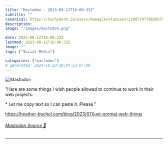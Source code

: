 ```yaml
---
title: "Mastodon - 2023-08-12T16:00:33Z"
subtitle: ""
canonical: https://hachyderm.io/users/mweagle/statuses/110877477001057582
description:
image: "/images/mastodon.png"

date: 2023-08-12T16:00:33Z
lastmod: 2023-08-12T16:00:33Z
image: ""
tags: ["Social Media"]

categories: ["mastodon"]
# generated: 2024-10-23T18:04:53-07:00
---
```

![Mastodon](/images/mastodon.png)

<p>&quot;Here are some things I wish people allowed to continue to work in their web projects:</p><p> * Let me copy text so I can paste it. Please.”</p><p><a href="https://heather-buchel.com/blog/2023/07/just-normal-web-things" target="_blank" rel="nofollow noopener noreferrer" translate="no"><span class="invisible">https://</span><span class="ellipsis">heather-buchel.com/blog/2023/0</span><span class="invisible">7/just-normal-web-things</span></a></p>


###### [Mastodon Source 🐘](https://hachyderm.io/@mweagle/110877477001057582)

___
